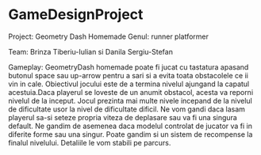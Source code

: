 # GameDesignProject
Project: Geometry Dash Homemade
Genul: runner platformer

Team: Brinza Tiberiu-Iulian si Danila Sergiu-Stefan

Gameplay:
GeometryDash homemade poate fi jucat cu tastatura apasand butonul space sau up-arrow pentru a sari si a evita toata obstacolele ce ii vin in cale. Obiectivul jocului este de a termina nivelul ajungand la capatul acestuia.Daca playerul se loveste de un anumit obstacol, acesta va reporni nivelul de la inceput.
Jocul prezinta mai multe nivele incepand de la nivelul de dificultate usor la nivel de dificultate dificil.
Ne vom gandi daca lasam playerul sa-si seteze propria viteza de deplasare sau va fi una singura default.
Ne gandim de asemenea daca modelul controlat de jucator va fi in diferite forme sau una singur.
Poate gandim si un sistem de recompense la finalul nivelului. Detaliile le vom stabili pe parcurs.

